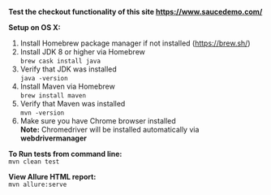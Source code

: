 **Test the checkout functionality of this site https://www.saucedemo.com/**   

**Setup on OS X:**
1. Install Homebrew package manager if not installed (https://brew.sh/)
2. Install JDK 8 or higher via Homebrew   
`brew cask install java`  
3. Verify that JDK was installed  
`java -version`
4. Install Maven via Homebrew  
`brew install maven`
5. Verify that Maven was installed  
`mvn -version`
6. Make sure you have Chrome browser installed   
**Note:** Chromedriver will be installed automatically via **webdrivermanager**


**To Run tests from command line:**  
`mvn clean test`  

**View Allure HTML report:**    
`mvn allure:serve`  
